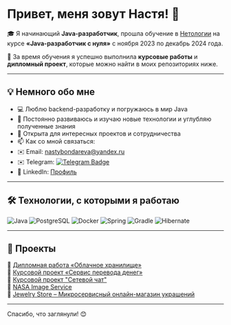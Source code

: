 # Привет, меня зовут Настя! 👋

🎓 Я начинающий **Java-разработчик**, прошла обучение в [Нетологии](https://netology.ru/) на курсе **«Java-разработчик с нуля»** с ноября 2023 по декабрь 2024 года.

🧠 За время обучения я успешно выполнила **курсовые работы** и **дипломный проект**, которые можно найти в моих репозиториях ниже.

---

## 💡 Немного обо мне

- 💻 Люблю backend-разработку и погружаюсь в мир Java  
- 🚀 Постоянно развиваюсь и изучаю новые технологии и углубляю полученные знания 
- 🤝 Открыта для интересных проектов и сотрудничества
- 📫 Как со мной связаться:
-  ✉️ Email: nastybondareva@yandex.ru
-  ✉️ Telegram: [![Telegram Badge](https://img.shields.io/badge/-@nastya-0088cc?style=for-the-badge&logo=telegram&logoColor=white)](https://t.me/vasilka_aa)
-  💼 LinkedIn: [Профиль](https://www.linkedin.com/in/%D0%BD%D0%B0%D1%81%D1%82%D1%8F-%D0%B1%D0%BE%D0%BD%D0%B4%D0%B0%D1%80%D0%B5%D0%B2%D0%B0-76ab80350/)  
 
---

## 🛠️ Технологии, с которыми я работаю

![Java](https://img.shields.io/badge/Java-ED8B00?style=for-the-badge&logo=openjdk&logoColor=white)
![PostgreSQL](https://img.shields.io/badge/PostgreSQL-316192?style=for-the-badge&logo=postgresql&logoColor=white)
![Docker](https://img.shields.io/badge/Docker-2496ED?style=for-the-badge&logo=docker&logoColor=white)
![Spring](https://img.shields.io/badge/Spring-6DB33F?style=for-the-badge&logo=spring&logoColor=white)
![Gradle](https://img.shields.io/badge/Gradle-02303A?style=for-the-badge&logo=gradle&logoColor=white)
![Hibernate](https://img.shields.io/badge/Hibernate-59666C?style=for-the-badge&logo=hibernate&logoColor=white)


---

## 📌 Проекты

🔹 [Дипломная работа «Облачное хранилище»](https://github.com/Vasilka-a/CloudDiplom)    
🔹 [Курсовой проект «Сервис перевода денег»](https://github.com/Vasilka-a/Money_transfer_server)    
🔹 [Курсовой проект "Сетевой чат"](https://github.com/Vasilka-a/Chat_project)     
🔹 [NASA Image Service](https://github.com/Vasilka-a/service_get_apod)   
🔹 [Jewelry Store – Микросервисный онлайн-магазин украшений](https://github.com/Vasilka-a/Shop-project)   

---

Спасибо, что заглянули! 😊
